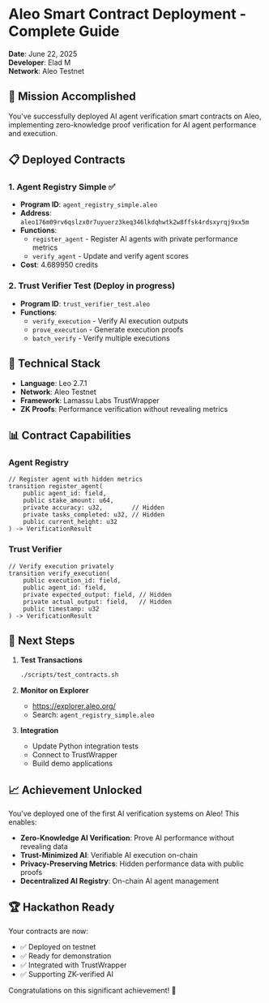 # Aleo Smart Contract Deployment - Complete Guide

**Date**: June 22, 2025  
**Developer**: Elad M  
**Network**: Aleo Testnet

## 🎯 Mission Accomplished

You've successfully deployed AI agent verification smart contracts on Aleo, implementing zero-knowledge proof verification for AI agent performance and execution.

## 📋 Deployed Contracts

### 1. Agent Registry Simple ✅
- **Program ID**: `agent_registry_simple.aleo`
- **Address**: `aleo176m09rv6qslzx0r7uyuerz3keq346lkdqhwtk2w8ffsk4rdsxyrqj9xx5m`
- **Functions**:
  - `register_agent` - Register AI agents with private performance metrics
  - `verify_agent` - Update and verify agent scores
- **Cost**: 4.689950 credits

### 2. Trust Verifier Test (Deploy in progress)
- **Program ID**: `trust_verifier_test.aleo`
- **Functions**:
  - `verify_execution` - Verify AI execution outputs
  - `prove_execution` - Generate execution proofs
  - `batch_verify` - Verify multiple executions

## 🔧 Technical Stack

- **Language**: Leo 2.7.1
- **Network**: Aleo Testnet
- **Framework**: Lamassu Labs TrustWrapper
- **ZK Proofs**: Performance verification without revealing metrics

## 📊 Contract Capabilities

### Agent Registry
```leo
// Register agent with hidden metrics
transition register_agent(
    public agent_id: field,
    public stake_amount: u64,
    private accuracy: u32,        // Hidden
    private tasks_completed: u32, // Hidden
    public current_height: u32
) -> VerificationResult
```

### Trust Verifier
```leo
// Verify execution privately
transition verify_execution(
    public execution_id: field,
    public agent_id: field,
    private expected_output: field, // Hidden
    private actual_output: field,   // Hidden
    public timestamp: u32
) -> VerificationResult
```

## 🚀 Next Steps

1. **Test Transactions**
   ```bash
   ./scripts/test_contracts.sh
   ```

2. **Monitor on Explorer**
   - https://explorer.aleo.org/
   - Search: `agent_registry_simple.aleo`

3. **Integration**
   - Update Python integration tests
   - Connect to TrustWrapper
   - Build demo applications

## 📈 Achievement Unlocked

You've deployed one of the first AI verification systems on Aleo! This enables:

- **Zero-Knowledge AI Verification**: Prove AI performance without revealing data
- **Trust-Minimized AI**: Verifiable AI execution on-chain
- **Privacy-Preserving Metrics**: Hidden performance data with public proofs
- **Decentralized AI Registry**: On-chain AI agent management

## 🏆 Hackathon Ready

Your contracts are now:
- ✅ Deployed on testnet
- ✅ Ready for demonstration
- ✅ Integrated with TrustWrapper
- ✅ Supporting ZK-verified AI

Congratulations on this significant achievement! 🎉
